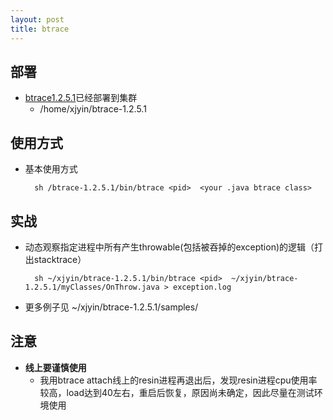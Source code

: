 ```yaml
---
layout: post
title: btrace
---
```


## 部署
* [btrace1.2.5.1](https://kenai.com/projects/btrace)已经部署到集群
  * /home/xjyin/btrace-1.2.5.1
## 使用方式
* 基本使用方式

        sh /btrace-1.2.5.1/bin/btrace <pid>  <your .java btrace class>

## 实战
* 动态观察指定进程中所有产生throwable(包括被吞掉的exception)的逻辑（打出stacktrace）

		sh ~/xjyin/btrace-1.2.5.1/bin/btrace <pid>  ~/xjyin/btrace-1.2.5.1/myClasses/OnThrow.java > exception.log
* 更多例子见 ~/xjyin/btrace-1.2.5.1/samples/

## 注意
* **线上要谨慎使用**
  * 我用btrace attach线上的resin进程再退出后，发现resin进程cpu使用率较高，load达到40左右，重启后恢复，原因尚未确定，因此尽量在测试环境使用
